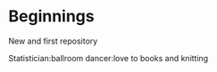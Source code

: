 Beginnings
==========

New and first repository

Statistician:ballroom dancer:love to books and knitting
